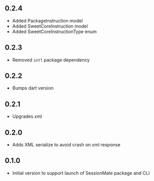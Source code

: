 ## 0.2.4

- Added PackageInstruction model
- Added SweetCoreInstruction model
- Added SweetCoreInstructionType enum

## 0.2.3

- Removed `intl` package dependency

## 0.2.2

- Bumps dart version

## 0.2.1

- Upgrades xml

## 0.2.0

- Adds XML serialize to avoid crash on xml response

## 0.1.0

- Initial version to support launch of SessionMate package and CLI